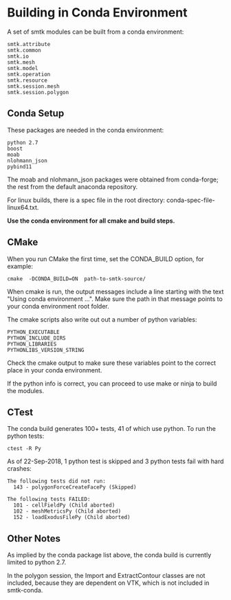 Building in Conda Environment
=============================

A set of smtk modules can be built from a conda environment:

    smtk.attribute
    smtk.common
    smtk.io
    smtk.mesh
    smtk.model
    smtk.operation
    smtk.resource
    smtk.session.mesh
    smtk.session.polygon


Conda Setup
-----------
These packages are needed in the conda environment:

    python 2.7
    boost
    moab
    nlohmann_json
    pybind11

The moab and nlohmann_json packages were obtained from conda-forge; the rest from the
default anaconda repository.

For linux builds, there is a spec file in the root directory: conda-spec-file-linux64.txt.

**Use the conda environment for all cmake and build steps.**


CMake
-----
When you run CMake the first time, set the CONDA_BUILD option, for example:

    cmake  -DCONDA_BUILD=ON  path-to-smtk-source/


When cmake is run, the output messages include a line starting with the text
"Using conda environment ...". Make sure the path in that message points to your
conda environment root folder.


The cmake scripts also write out out a number of python variables:

    PYTHON_EXECUTABLE
    PYTHON_INCLUDE_DIRS
    PYTHON_LIBRARIES
    PYTHONLIBS_VERSION_STRING

Check the cmake output to make sure these variables point to the correct place in your
conda environment.

If the python info is correct, you can proceed to use make or ninja to build the modules.


CTest
-----
The conda build generates 100+ tests, 41 of which use python. To run the python tests:

    ctest -R Py

As of 22-Sep-2018, 1 python test is skipped and 3 python tests fail with hard crashes:

    The following tests did not run:
      143 - polygonForceCreateFacePy (Skipped)

    The following tests FAILED:
      101 - cellFieldPy (Child aborted)
      102 - meshMetricsPy (Child aborted)
      152 - loadExodusFilePy (Child aborted)


Other Notes
-----------
As implied by the conda package list above, the conda build is currently limited to python 2.7.

In the polygon session, the Import and ExtractContour classes are not included,
because they are dependent on VTK, which is not included in smtk-conda.
